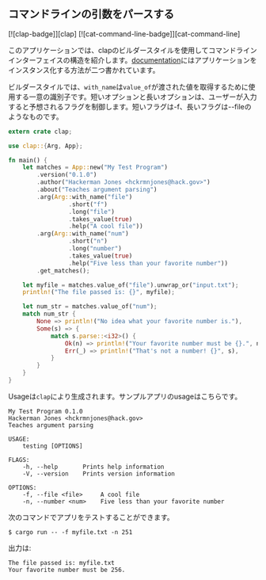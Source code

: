 ## コマンドラインの引数をパースする

[![clap-badge]][clap] [![cat-command-line-badge]][cat-command-line]


このアプリケーションでは、clapのビルダースタイルを使用してコマンドラインインターフェイスの構造を紹介します。[documentation]にはアプリケーションをインスタンス化する方法が二つ書かれています。

ビルダースタイルでは、`with_name`は`value_of`が渡された値を取得するために使用する一意の識別子です。短いオプションと長いオプションは、ユーザーが入力すると予想されるフラグを制御します。短いフラグは-f、長いフラグは--fileのようなものです。

```rust
extern crate clap;

use clap::{Arg, App};

fn main() {
    let matches = App::new("My Test Program")
        .version("0.1.0")
        .author("Hackerman Jones <hckrmnjones@hack.gov>")
        .about("Teaches argument parsing")
        .arg(Arg::with_name("file")
                 .short("f")
                 .long("file")
                 .takes_value(true)
                 .help("A cool file"))
        .arg(Arg::with_name("num")
                 .short("n")
                 .long("number")
                 .takes_value(true)
                 .help("Five less than your favorite number"))
        .get_matches();

    let myfile = matches.value_of("file").unwrap_or("input.txt");
    println!("The file passed is: {}", myfile);

    let num_str = matches.value_of("num");
    match num_str {
        None => println!("No idea what your favorite number is."),
        Some(s) => {
            match s.parse::<i32>() {
                Ok(n) => println!("Your favorite number must be {}.", n + 5),
                Err(_) => println!("That's not a number! {}", s),
            }
        }
    }
}
```

Usageは`clap`により生成されます。サンプルアプリのusageはこちらです。

```
My Test Program 0.1.0
Hackerman Jones <hckrmnjones@hack.gov>
Teaches argument parsing

USAGE:
    testing [OPTIONS]

FLAGS:
    -h, --help       Prints help information
    -V, --version    Prints version information

OPTIONS:
    -f, --file <file>     A cool file
    -n, --number <num>    Five less than your favorite number
```

次のコマンドでアプリをテストすることができます。

```
$ cargo run -- -f myfile.txt -n 251
```

出力は:

```
The file passed is: myfile.txt
Your favorite number must be 256.
```

[documentation]: https://docs.rs/clap/

